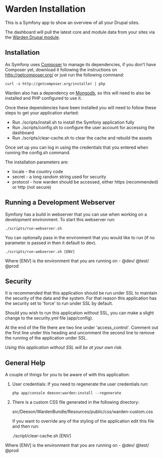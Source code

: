 Warden Installation
===================

This is a Symfony app to show an overview of all your Drupal sites.
 
The dashboard will pull the latest core and module data from your sites via the 
[Warden Drupal module][1].


Installation
------------

As Symfony uses [Composer][2] to manage its dependencies, if you don't have 
Composer yet, download it following the instructions on http://getcomposer.org/ 
or just run the following command:

    curl -s http://getcomposer.org/installer | php

Warden also has a dependency on [Mongodb][3], so this will need to also be 
installed and PHP configured to use it.

Once these dependencies have been installed you will need to follow these steps 
to get your application started: 

  * Run ./scripts/install.sh to install the Symfony application fully
  * Run ./scripts/config.sh to configure the user account for accessing the dashboard
  * Run ./scripts/clear-cache.sh to clear the cache and rebuild the assets
  
Once set up you can log in using the credentials that you entered when running 
the config.sh command.

The installation parameters are:

* locale   - the country code
* secret   - a long random string used for security
* protocol - how warden should be accessed, either https (recommended) or http (not secure) 

Running a Development Webserver
-------------------------------

Symfony has a build in webserver that you can use when working on a development
environment.  To start this webserver run:

    ./scripts/run-webserver.sh
    
You can optionally pass in the environment that you would like to run (if no
parameter is passed in then it default to dev).

    ./scripts/run-webserver.sh [ENV]
    
Where [ENV] is the environment that you are running on - @dev/ @test/ @prod

Security
--------

It is recommended that this application should be run under SSL to maintain 
the security of the data and the system.  For that reason this application has
the security set to 'force' to run under SSL by default.

Should you wish to run this application without SSL, you can make a slight change 
to the security.yml file (app/config).

At the end of the file there are two line under 'access_control'. Comment out 
the first line under this heading and uncomment the second line to remove the 
running of the application under SSL. 

*Using this application without SSL will be at your own risk.*

General Help
------------

A couple of things for you to be aware of with this application:
 
  1. User credentials: If you need to regenerate the user credentials run:

         php app/console deeson:warden:install --regenerate
    
  2. There is a custom CSS file generated in the following directory:

        src/Deeson/WardenBundle/Resources/public/css/warden-custom.css
     
     If you want to override any of the styling of the application edit this 
     file and then run: 

        ./script/clear-cache.sh [ENV]

Where [ENV] is the environment that you are running on - @dev/ @test/ @prod

[1]:  https://www.drupal.org/projects/warden
[2]:  http://getcomposer.org/
[3]:  http://docs.mongodb.org/manual/
